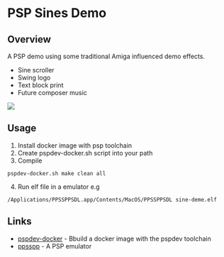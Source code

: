 # PSP Sines Demo

## Overview 
A PSP demo using some traditional Amiga influenced demo effects.

- Sine scroller
- Swing logo
- Text block print
- Future composer music

![](https://github.com/optixx/psp-sine-demo/raw/master/screenshots/sine-demo1.png)

## Usage
1. Install docker image with psp toolchain
2. Create pspdev-docker.sh script into your path
3. Compile
```
pspdev-docker.sh make clean all 
```
4. Run elf file in a emulator e.g 
```
/Applications/PPSSPPSDL.app/Contents/MacOS/PPSSPPSDL sine-deme.elf
```

## Links
* [pspdev-docker](https://github.com/optixx/pspdev-docker) - Bbuild a docker image with the pspdev toolchain
* [ppsspp](https://www.ppsspp.org/) - A PSP emulator
